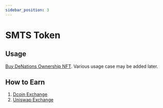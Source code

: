 ```yaml
---
sidebar_position: 3
---
```



# SMTS Token

## Usage

[Buy DeNations Ownership NFT](https://www.dcoin.com/currencyTrading/SMTS_USDT). Various usage case may be added later.

## How to Earn

1. [Dcoin Exchange](https://opensea.io/collection/decentralized-nations)
2. [Uniswap Exchange](https://app.uniswap.org/#/swap?inputCurrency=ETH&outputCurrency=0xDC97FDaADcbc1c77525B8a1c981865BD2e0425AA&use=V2)